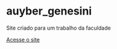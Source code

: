 # auyber_genesini
 Site criado para um trabalho da faculdade

<a href="https://auyber.github.io/auyber_genesini/" target="_blank">Acesse o site</a>
